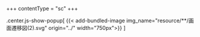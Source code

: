 +++
contentType = "sc"
+++

.center.js-show-popup[
{{< add-bundled-image img_name="resource/**/画面遷移図(2).svg" origin="../" width="750px">}}
]